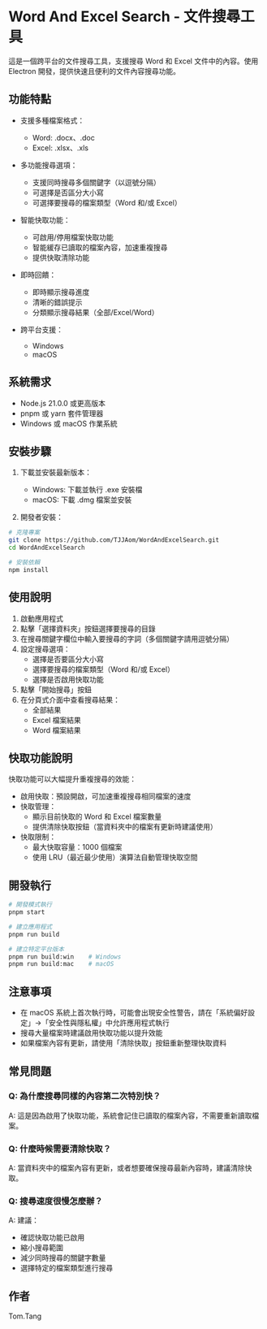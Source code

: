 # Word And Excel Search - 文件搜尋工具

這是一個跨平台的文件搜尋工具，支援搜尋 Word 和 Excel 文件中的內容。使用 Electron 開發，提供快速且便利的文件內容搜尋功能。

## 功能特點

* 支援多種檔案格式：
  * Word: .docx、.doc
  * Excel: .xlsx、.xls

* 多功能搜尋選項：
  * 支援同時搜尋多個關鍵字（以逗號分隔）
  * 可選擇是否區分大小寫
  * 可選擇要搜尋的檔案類型（Word 和/或 Excel）

* 智能快取功能：
  * 可啟用/停用檔案快取功能
  * 智能緩存已讀取的檔案內容，加速重複搜尋
  * 提供快取清除功能

* 即時回饋：
  * 即時顯示搜尋進度
  * 清晰的錯誤提示
  * 分類顯示搜尋結果（全部/Excel/Word）

* 跨平台支援：
  * Windows
  * macOS

## 系統需求

* Node.js 21.0.0 或更高版本
* pnpm 或 yarn 套件管理器
* Windows 或 macOS 作業系統

## 安裝步驟

1. 下載並安裝最新版本：
   * Windows: 下載並執行 .exe 安裝檔
   * macOS: 下載 .dmg 檔案並安裝

2. 開發者安裝：
```bash
# 克隆專案
git clone https://github.com/TJJAom/WordAndExcelSearch.git
cd WordAndExcelSearch

# 安裝依賴
npm install
```

## 使用說明

1. 啟動應用程式
2. 點擊「選擇資料夾」按鈕選擇要搜尋的目錄
3. 在搜尋關鍵字欄位中輸入要搜尋的字詞（多個關鍵字請用逗號分隔）
4. 設定搜尋選項：
   * 選擇是否要區分大小寫
   * 選擇要搜尋的檔案類型（Word 和/或 Excel）
   * 選擇是否啟用快取功能
5. 點擊「開始搜尋」按鈕
6. 在分頁式介面中查看搜尋結果：
   * 全部結果
   * Excel 檔案結果
   * Word 檔案結果

## 快取功能說明

快取功能可以大幅提升重複搜尋的效能：

* 啟用快取：預設開啟，可加速重複搜尋相同檔案的速度
* 快取管理：
  * 顯示目前快取的 Word 和 Excel 檔案數量
  * 提供清除快取按鈕（當資料夾中的檔案有更新時建議使用）
* 快取限制：
  * 最大快取容量：1000 個檔案
  * 使用 LRU（最近最少使用）演算法自動管理快取空間

## 開發執行

```bash
# 開發模式執行
pnpm start

# 建立應用程式
pnpm run build

# 建立特定平台版本
pnpm run build:win    # Windows
pnpm run build:mac    # macOS
```

## 注意事項

* 在 macOS 系統上首次執行時，可能會出現安全性警告，請在「系統偏好設定」→「安全性與隱私權」中允許應用程式執行
* 搜尋大量檔案時建議啟用快取功能以提升效能
* 如果檔案內容有更新，請使用「清除快取」按鈕重新整理快取資料

## 常見問題

### Q: 為什麼搜尋同樣的內容第二次特別快？
A: 這是因為啟用了快取功能，系統會記住已讀取的檔案內容，不需要重新讀取檔案。

### Q: 什麼時候需要清除快取？
A: 當資料夾中的檔案內容有更新，或者想要確保搜尋最新內容時，建議清除快取。

### Q: 搜尋速度很慢怎麼辦？
A: 建議：
* 確認快取功能已啟用
* 縮小搜尋範圍
* 減少同時搜尋的關鍵字數量
* 選擇特定的檔案類型進行搜尋

## 作者

Tom.Tang
